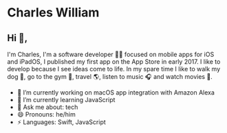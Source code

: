 # Charles William
## Hi 👋, 
I'm Charles, I'm a software developer 👨‍💻 focused on mobile apps for iOS and iPadOS, I published my first app on the App Store in early 2017. 
I like to develop because I see ideas come to life. 
In my spare time I like to walk my dog 🐶, go to the gym 💪, travel 🌎, listen to music 🎧 and watch movies 🍿. 

- 🔭 I’m currently working on macOS app integration with Amazon Alexa
- 🌱 I’m currently learning JavaScript
- 💬 Ask me about: tech
- 😄 Pronouns: he/him
-  ⚡ Languages: Swift, JavaScript
